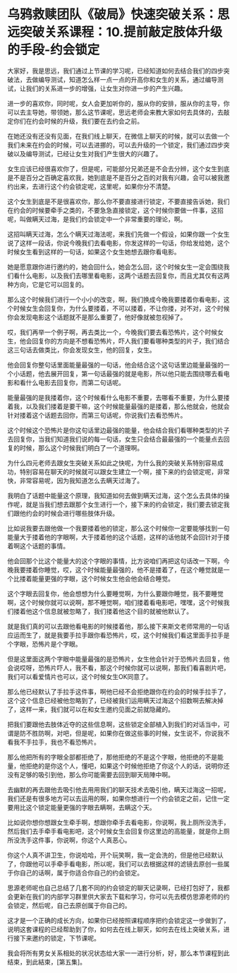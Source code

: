 # 乌鸦救赎团队《破局》快速突破关系：思远突破关系课程：10.提前敲定肢体升级的手段-约会锁定

大家好，我是思远，我们通过上节课的学习呢，已经知道如何去结合我们的四步突破法，去做编导测试，知道怎么样一点一点的升高你和女生的关系，通过编导测试，让我们的关系进一步的增强，让女生对你进一步的产生兴趣。

进一步的喜欢你，同时呢，女人会更加听你的，服从你的安排，服从你的主导，你可以去主导她，带领她，那么这节课呢，思远老师会来教大家如何去具体的，去敲定你们在约会时候的升级，我们要在去约会之前。

在她还没有还没有见面，在我们线上聊天，在微信上聊天的时候，就可以去做一个我们未来在约会的时候，可以去进挪的，可以去升级的一个锁定，我们通过四步突破以及编导测试，已经让女生对我们产生很大的兴趣了。

女生应该已经很喜欢你了，但是呢，可能部分兄弟还是不会去分辨，这个女生到底是不是百分之百确定喜欢我，她到底是不是百分之百的对我有兴趣，会可以被我邀约出来，去进行这个约会锁定呢，这里呢，如果你分不清楚。

这个女生到底是不是很喜欢你，那么你不要直接进行锁定，不要直接告诉她，我们在约会的时候要牵手之类的，不要急急直接锁定，这个时候你要做一件事，这招呢，叫做瞒天过海，是我们约会锁定中一个非常重要的理论，啊。

这招叫瞒天过海，怎么个瞒天过海法呢，来我们先做一个假设，如果你跟一个女生说了这样一段话，你说今晚我们去看电影，你发这样的一句话，你给发给她，这个时候女生看到这样的一句话，如果这个女生她想去跟你看电影。

她是愿意跟你进行邀约的，她会回什么，她会怎么回，这个时候女生一定会围绕我们看什么电影，以及我们去哪里看电影，这两个话题去回复你，而且尤其仅有这两种方向，它是它可以回复的。

那么这个时候我们进行一个小小的改变，啊，我们换成今晚我要搂着你看电影，这个时候女生会回复你，为什么要搂着，不可以搂着，不让你搂，对不对，这个时候你会发现电影这个话题就不是那么重要了，他好像就被忽视掉了。

哎，我们再举一个例子啊，再去类比一个，今晚我们要去看恐怖片，这个时候女生，他会回复你的方向是不想看恐怖片，吓人我们要看哪种类型的片子，我们结合这三句话去做类比，你会发现女生，他的回复，女生。

他会回复你整句话里面能量最强的一句话，他会结合这个这句话里边能量最强的一个小话题，他去展开回复，第一句话最强的就是电影，所以他只能去围绕哪去看电影和看什么电影去回复你，而第二句话呢。

能量最强的是我搂着你，这个时候看什么电影不重要，去哪看不重要，为什么要搂着我，以及我们搂着是要干嘛，这个时候能量最强的是搂着，那么他就会，他就会针对搂着这个话题去回你，而第三句话呢，你说我们去看恐怖片。

这个时候这个恐怖片是你这句话里边最强的能量，他会结合我们看哪种类型的片子去回复你，当我们知道我们说的每一句话，女生只会结合最最强的一个能量点去回复的时候，那么这个时候我们明白了一个道理啊。

为什么四元老师去跟女生突破关系如此之快呢，为什么我的突破关系特别容易成功，特别容易在聊天的时候就可以跟女生建立一个啊，接下来的约会锁定呢，非常快，非常容易呢，因为我知道怎么去瞒天过海了。

我明白了话题中能量这个原理，我知道如何去做到瞒天过海，这个怎么去具体的操作呢，就是当我们想去跟那个女生进行一个，接下来的约会锁定，我们要去锁定我们跟他约会的时候会进行哪些肢体升级。

比如说我要去跟他做一个我要搂着他的锁定，那么这个时候你一定要能够找到一句能量大于搂着他的字眼啊，大于搂着他的这个话题，这样的话他就不会回针对于搂着啊这个话题的事情。

他会回那个比这个能量大的这个字眼的事情，比方说咱们再把这句话改一下啊，今晚我要搂着你睡觉，哎，这个时候能量最强的，他不是搂着了，在这个睡觉就是一个比搂着能量更强的字眼，这个时候女生他会他会结合睡觉。

这个字眼去回复你，他会想想为什么要睡觉啊，为什么要跟你睡觉，我不要睡觉啊，这个时候你就可以说啊，那不睡觉啊，咱们搂着看电影吧，嘿嘿，这个时候我们搂着他这个信息就被忽略了，我们搂着他这个目的就被他默认了。

就是我们真的可以去跟他看电影的时候搂着他，那么接下来斯文老师常用的一句话应运而生了，就是我要手拉手跟你看恐怖片，哎，这个时候我们看这里面手拉手是个字眼，恐怖片是个字眼。

但是这里面这两个字眼中能量最强的是恐怖片，女生他会针对于恐怖片去回复，他会说哎呀，恐怖片吓人，我不看，那这个时候你就可以说啊，那我们看喜剧片吧，我们可以看爱情片也可以，这个时候女生OK同意了。

那么他已经默认了手拉手这件事，啊他已经不会拒绝跟你在约会的时候手拉手了，这个这个信息已经被他忽略到了，已经被我们运用瞒天过海这个招数啊去解决掉了，这样一来，我们就可以在和女生邀约见面之前就隐藏的。

把我们要跟他去肢体近夺的这些信息啊，这些锁定全部植入到我们的对话当中，可谓是防不胜防啊，对吧，但是呢，如果你在做这些事的时候，女生说不，你说我不看我不手拉手，我也不看恐怖片。

那么他把所有的字眼全部都拒绝了，那他拒绝的不是这个字眼，他拒绝的不是能量，他拒绝的是你这个人，懂吧，如果这个时候他拒绝了你这个人的话，说明你还没有足够的吸引到他，那么你可能需要去回到聊天局陣中啊。

去幽默的再去跟他去吸引他去用用我们的聊天技术去吸引他，瞒天过海这一招呢，我们还是有很多地方可以去运用的啊，如果你想进行一个约会锁定之前，记住一定要用比这个锁定能量更强的字眼去瞒啊，去瞒这个天。

比如说你想你想跟女生牵手啊，想跟你牵手去看电影，你说啊，我上厕所没洗手，然后我们去手牵手看电影吧，这个时候女生会回复你这里边的高能量，就是你上厕所没洗手这件事，你说啊，你这个人真恶心。

你这个人真不讲卫生，你说哈哈，开个玩笑啊，我一定会洗的，但是他已经默认了，你跟他可以手牵手看电影，所以呢，我们可以去根据这样的滤镜去原创一些属于你自己的话啊，属于你适合你自己的约会锁定。

思源老师呢也自己总结了几套不同的约会锁定的聊天记录啊，已经打包好了，我都会更新在我们的内部学习群里供大家去下载和学习，你可以先去模仿思源老师的约会锁定，然后呢，自己去原创属于你自己的。

这才是一个正确的成长方向，如果你已经按照课程顺序把约会锁定这一步做到了，说明这套课程的已经帮助到了你，如何去在线上聊天，如何去在线上突破关系，进行接下来邀约的锁定，下节课呢。

我会将所有男女关系相处的状况状态给大家一一进行分析，好，那么本节课程到此结束，到此結束，[第五集]。